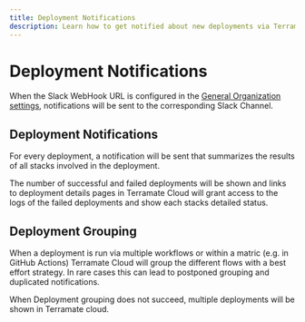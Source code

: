 ```yaml
---
title: Deployment Notifications
description: Learn how to get notified about new deployments via Terramate Cloud.
---
```


# Deployment Notifications

When the Slack WebHook URL is configured in the [General Organization settings](../organization/settings.md), notifications will be sent to the corresponding Slack Channel.

## Deployment Notifications

For every deployment, a notification will be sent that summarizes the results of all stacks involved in the deployment.

The number of successful and failed deployments will be shown and links to deployment details pages in Terramate Cloud will grant access to the logs of the failed deployments and show each stacks detailed status.

## Deployment Grouping

When a deployment is run via multiple workflows or within a matric (e.g. in GitHub Actions) Terramate Cloud will group the different flows with a best effort strategy. In rare cases this can lead to postponed grouping and duplicated notifications.

When Deployment grouping does not succeed, multiple deployments will be shown in Terramate cloud.
